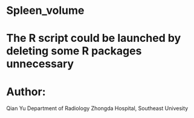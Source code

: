 # Spleen_volume
# The R script could be launched by deleting some R packages unnecessary
# Author: 
 Qian Yu
 Department of Radiology
 Zhongda Hospital, Southeast Univesity
